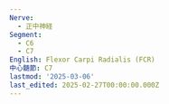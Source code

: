 ```yaml
---
Nerve:
  - 正中神経
Segment:
  - C6
  - C7
English: Flexor Carpi Radialis (FCR)
中心髄節: C7
lastmod: '2025-03-06'
last_edited: 2025-02-27T00:00:00.000Z
---
```



